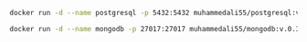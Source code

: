 



```bash
docker run -d --name postgresql -p 5432:5432 muhammedali55/postgresql:v.0.1
```


```bash
docker run -d --name mongodb -p 27017:27017 muhammedali55/mongodb:v.0.3

``` 

